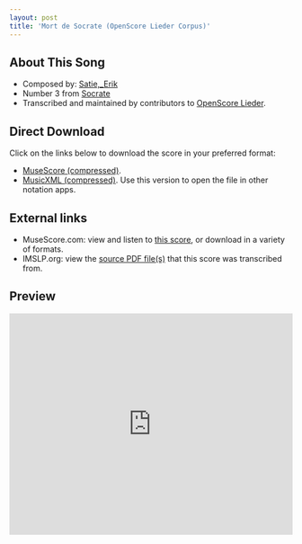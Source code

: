 ```yaml
---
layout: post
title: 'Mort de Socrate (OpenScore Lieder Corpus)'
---
```


## About This Song

- Composed by: [Satie,_Erik](https://fourscoreandmore.org/openscore/lieder/Satie,_Erik)
- Number 3 from [Socrate](https://fourscoreandmore.org/openscore/lieder/Satie,_Erik/Socrate)
- Transcribed and maintained by contributors to [OpenScore Lieder].

[OpenScore Lieder]: https://musescore.com/openscore-lieder-corpus

## Direct Download

Click on the links below to download the score in your preferred format:
- [MuseScore (compressed)](https://github.com/openscore/lieder/blob/main/scores/Satie,_Erik/Socrate/3_Mort_de_Socrate/lc6482032.mscz?raw=true).
- [MusicXML (compressed)](https://github.com/openscore/lieder/blob/main/scores/Satie,_Erik/Socrate/3_Mort_de_Socrate/lc6482032.mxl?raw=true). Use this version to open the file in other notation apps.

## External links

- MuseScore.com: view and listen to [this score][MuseScore], or download in a variety of formats.
- IMSLP.org: view the [source PDF file(s)][IMSLP] that this score was transcribed from.

[MuseScore]: https://musescore.com/score/6482032
[IMSLP]: https://imslp.org/wiki/Special:ReverseLookup/15779

## Preview

<iframe width="100%" height="394" src="https://musescore.com/openscore-lieder-corpus/scores/6482032/embed" frameborder="0" allowfullscreen allow="autoplay; fullscreen"></iframe>
